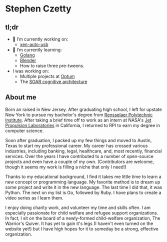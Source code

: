# Stephen Czetty #

## tl;dr ##

- 🔭 I’m currently working on:
  - [xen-auto-usb](https://github.com/stephen-czetty/xen-auto-usb)
- 🌱 I’m currently learning:
  - [Golang](https://golang.org/) 
  - [Blender](https://blender.org/)
  - How to raise three pre-tweens.
- I was working on:
  - Multiple projects at [Optum](https://optum.com/)
  - The [SOAR cognitive architecture](https://soar.eecs.umich.edu/)

## About me ##

Born an raised in New Jersey.  After graduating high school, I left for upstate New York to pursue my bachelor's
degree from [Rensselaer Polytechnic Institute](https://rpi.edu).  After taking a brief time off to work as an intern at
NASA's [Jet Propulsion Laboratories](https://jpl.nasa.gov) in California, I returned to RPI to earn my degree in computer science.

Soon after graduation, I packed up my few things and moved to Austin, Texas to start my professional career.  My career has crossed
various industries, including banking, legal, healthcare, and, most recently, financial services.  Over the years I have contributed to a number of
open-source projects and even have a couple of my own.  (Contributors are welcome, though it seems my work is filling a niche that only
I need!)

Thanks to my educational background, I find it takes me little time to learn a new concept or programming language.  My favorite method
is to dream up some project and write it in the new language.  The last time I did that, it was Python.  The next on my list is Go,
followed by Ruby.  I have plans to create a video series as I learn them.

I enjoy doing charity work, and volunteer my time and skills often.  I am especially passionate for child welfare and refugee support
organizations.  In fact, I sit on the board of a newly-formed child-welfare organization, The Warrior's Quiver.  It has yet to gain
it's legs (I haven't even turned on the website yet!) but I have high hopes for it to someday be a strong, effective organization.

<!--
**stephen-czetty/stephen-czetty** is a ✨ _special_ ✨ repository because its `README.md` (this file) appears on your GitHub profile.

Here are some ideas to get you started:

- 🔭 I’m currently working on ...
- 🌱 I’m currently learning ...
- 👯 I’m looking to collaborate on ...
- 🤔 I’m looking for help with ...
- 💬 Ask me about ...
- 📫 How to reach me: ...
- 😄 Pronouns: ...
- ⚡ Fun fact: ...
-->
